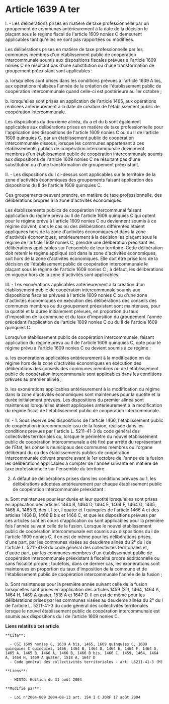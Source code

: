 # Article 1639 A ter

I. - Les délibérations prises en matière de taxe professionnelle par un groupement de communes antérieurement à la date de la
décision le plaçant sous le régime fiscal de l'article 1609 nonies C demeurent applicables tant qu'elles ne sont pas
rapportées ou modifiées.

Les délibérations prises en matière de taxe professionnelle par les communes membres d'un établissement public de coopération
intercommunale soumis aux dispositions fiscales prévues à l'article 1609 nonies C ne résultant pas d'une substitution ou
d'une transformation de groupement préexistant sont applicables :

a. lorsqu'elles sont prises dans les conditions prévues à l'article 1639 A bis, aux opérations réalisées l'année de la
création de l'établissement public de coopération intercommunale quand celle-ci est postérieure au 1er octobre ;

b. lorsqu'elles sont prises en application de l'article 1465, aux opérations réalisées antérieurement à la date de création
de l'établissement public de coopération intercommunale.

Les dispositions du deuxième alinéa, du a et du b sont également applicables aux délibérations prises en matière de taxe
professionnelle pour l'application des dispositions de l'article 1609 nonies C ou du II de l'article 1609 quinquies C, par un
établissement public de coopération intercommunale dissous, lorsque les communes appartenant à ces établissements publics de
coopération intercommunale deviennent membres d'un établissement public de coopération intercommunale soumis aux dispositions
de l'article 1609 nonies C ne résultant pas d'une substitution ou d'une transformation de groupement préexistant.

II. - Les dispositions du I ci-dessus sont applicables sur le territoire de la zone d'activités économiques des groupements
faisant application des dispositions du II de l'article 1609 quinquies C.

Ces groupements peuvent prendre, en matière de taxe professionnelle, des délibérations propres à la zone d'activités
économiques.

Les établissements publics de coopération intercommunal faisant application du régime prévu au II de l'article 1609 quinquies
C qui optent pour le régime prévu à l'article 1609 nonies C ou deviennent soumis à ce régime doivent, dans le cas où des
délibérations différentes étaient appliquées hors de la zone d'activités économiques et dans la zone d'activités économiques,
antérieurement à la décision les plaçant sous le régime de l'article 1609 nonies C, prendre une délibération précisant les
délibérations applicables sur l'ensemble de leur territoire. Cette délibération doit retenir le régime appliqué soit dans la
zone d'activités économiques, soit hors de la zone d'activités économiques. Elle doit être prise lors de la décision de
l'établissement public de coopération intercommunale le plaçant sous le régime de l'article 1609 nonies C ; à défaut, les
délibérations en vigueur hors de la zone d'activités sont applicables.

III. - Les exonérations applicables antérieurement à la création d'un établissement public de coopération intercommunale
soumis aux dispositions fiscales prévues à l'article 1609 nonies C ou d'une zone d'activités économiques en exécution des
délibérations des conseils des communes membres ou du groupement préexistant sont maintenues, pour la quotité et la durée
initialement prévues, en proportion du taux d'imposition de la commune et du taux d'imposition du groupement l'année
précédant l'application de l'article 1609 nonies C ou du II de l'article 1609 quinquies C.

Lorsqu'un établissement public de coopération intercommunale, faisant application du régime prévu au II de l'article 1609
quinquies C, opte pour le régime prévu à l'article 1609 nonies C ou devient soumis à ce régime :

a. les exonérations applicables antérieurement à la modification on du régime hors de la zone d'activités économiques en
exécution des délibérations des conseils des communes membres ou de l'établissement public de coopération intercommunale sont
applicables dans les conditions prévues au premier alinéa ;

b. les exonérations applicables antérieurement à la modification du régime dans la zone d'activités économiques sont
maintenues pour la quotité et la durée initialement prévues. Les dispositions du premier alinéa sont maintenues lorsqu'elles
étaient appliquées antérieurement à la modification du régime fiscal de l'établissement public de coopération intercommunale.

IV. - 1. Sous réserve des dispositions de l'article 1466, l'établissement public de coopération intercommunale issu de la
fusion, réalisée dans les conditions prévues par l'article L. 5211-41-3 du code général des collectivités territoriales ou,
lorsque le périmètre du nouvel établissement public de coopération intercommunale a été fixé par arrêté du représentant de
l'Etat, les conseils municipaux des communes membres ou l'organe délibérant du ou des établissements publics de coopération
intercommunale doivent prendre avant le 1er octobre de l'année de la fusion les délibérations applicables à compter de
l'année suivante en matière de taxe professionnelle sur l'ensemble du territoire.

2. A défaut de délibérations prises dans les conditions prévues au 1, les délibérations adoptées antérieurement par chaque
établissement public de coopération intercommunale préexistant :

a. Sont maintenues pour leur durée et leur quotité lorsqu'elles sont prises en application des articles 1464 B, 1464 D, 1464
E, 1464 F, 1464 G, 1465, 1465 A, 1465 B, des I, I ter, I quater et I quinquies de l'article 1466 A et des articles 1466 B,
1466 B bis et 1466 C, et que les dispositions prévues par ces articles sont en cours d'application ou sont applicables pour
la première fois l'année suivant celle de la fusion. Lorsque le nouvel établissement public de coopération intercommunale est
soumis aux dispositions du I de l'article 1609 nonies C, il en est de même pour les délibérations prises, d'une part, par les
communes visées au deuxième alinéa du 2° du I de l'article L. 5211-41-3 du code général des collectivités territoriales et,
d'autre part, par les communes membres d'un établissement public de coopération intercommunale préexistant à fiscalité propre
additionnelle ou sans fiscalité propre ; toutefois, dans ce dernier cas, les exonérations sont maintenues en proportion du
taux d'imposition de la commune et de l'établissement public de coopération intercommunale l'année de la fusion ;

b. Sont maintenues pour la première année suivant celle de la fusion lorsqu'elles sont prises en application des articles
1459 (3°), 1464, 1464 A, 1464 H, 1469 A quater, 1518 A et 1647 D. Il en est de même pour les délibérations prises par les
communes visées au deuxième alinéa du 2° du I de l'article L. 5211-41-3 du code général des collectivités territoriales
lorsque le nouvel établissement public de coopération intercommunale est soumis aux dispositions du I de l'article 1609
nonies C.

**Liens relatifs à cet article**

	**Cite**:

	  - CGI 1609 nonies C, 1639 A bis, 1465, 1609 quinquies C, 1609 quinquies C quinquies, 1466, 1464 B, 1464 D, 1464 E, 1464 F, 1464 G, 1465 A, 1465 B, 1466 A, 1466 B, 1466 B bis, 1466 C, 1459, 1464, 1464 A, 1464 H, 1469 A quater, 1518 A, 1647 D
	  - Code général des collectivités territoriales - art. L5211-41-3 (M)

	**Liens**:

	  - HISTO: Edition du 31 août 2004

	**Modifié par**:

	  - Loi n°2004-809 2004-08-13 art. 154 I C JORF 17 août 2004
